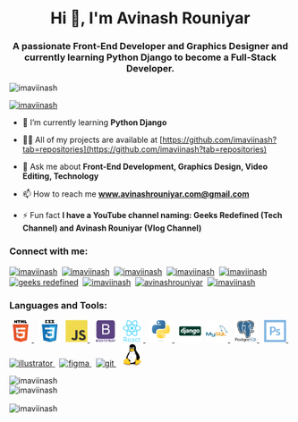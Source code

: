 <h1 align="center">Hi 👋, I'm Avinash Rouniyar</h1>
<h3 align="center">A passionate Front-End Developer and Graphics Designer and currently learning Python Django to become a Full-Stack Developer.</h3>

<p align="left"> <img src="https://komarev.com/ghpvc/?username=imaviinash&label=Profile%20views&color=0e75b6&style=flat" alt="imaviinash" /> </p>

<p align="left"> <a href="https://twitter.com/imaviinash" target="blank"><img src="https://img.shields.io/twitter/follow/imaviinash?logo=twitter&style=for-the-badge" alt="imaviinash" /></a> </p>

- 🌱 I’m currently learning **Python Django**

- 👨‍💻 All of my projects are available at [https://github.com/imaviinash?tab=repositories](https://github.com/imaviinash?tab=repositories)

- 💬 Ask me about **Front-End Development, Graphics Design, Video Editing, Technology**

- 📫 How to reach me **www.avinashrouniyar.com@gmail.com**

- ⚡ Fun fact **I have a YouTube channel naming: Geeks Redefined (Tech Channel) and Avinash Rouniyar (Vlog Channel)**

<h3 align="left">Connect with me:</h3>
<p align="left">
<a href="https://linkedin.com/in/imaviinash" target="_blank"><img align="center" src="https://cdn.jsdelivr.net/npm/simple-icons@4.22.0/icons/linkedin.svg" alt="imaviinash" height="40" width="40" /></a>&nbsp;
<a href="https://twitter.com/imaviinash" target="_blank"><img align="center" src="https://cdn.jsdelivr.net/npm/simple-icons@4.22.0/icons/twitter.svg" alt="imaviinash" height="40" width="40" /></a>&nbsp;
<a href="https://instagram.com/imaviinash" target="_blank"><img align="center" src="https://cdn.jsdelivr.net/npm/simple-icons@4.22.0/icons/instagram.svg" alt="imaviinash" height="40" width="40" /></a>&nbsp;
 <a href="https://facebook.com/imaviinash" target="_blank"><img align="center" src="https://cdn.jsdelivr.net/npm/simple-icons@4.22.0/icons/facebook.svg" alt="imaviinash" height="40" width="40" /></a>&nbsp;
<a href="https://discord.io/imaviinash" target="_blank"><img align="center" src="https://cdn.jsdelivr.net/npm/simple-icons@4.22.0/icons/discord.svg" alt="imaviinash" height="40" width="40" /></a>&nbsp;
<a href="https://www.youtube.com/c/GeeksRedefined" target="_blank"><img align="center" src="https://cdn.jsdelivr.net/npm/simple-icons@4.22.0/icons/youtube.svg" alt="geeks redefined" height="40" width="40" /></a>&nbsp;
<a href="https://dribbble.com/imaviinash" target="_blank"><img align="center" src="https://cdn.jsdelivr.net/npm/simple-icons@4.22.0/icons/dribbble.svg" alt="imaviinash" height="40" width="40" /></a>&nbsp;
<a href="https://www.behance.net/avinashrouniyar" target="_blank"><img align="center" src="https://cdn.jsdelivr.net/npm/simple-icons@4.22.0/icons/behance.svg" alt="avinashrouniyar" height="40" width="40" /></a>&nbsp;
<a href="https://stackoverflow.com/users/15201867/avinash-rouniyar" target="_blank"><img align="center" src="https://cdn.jsdelivr.net/npm/simple-icons@4.22.0/icons/stackoverflow.svg" alt="imaviinash" height="40" width="40" /></a>
</p>

<h3 align="left">Languages and Tools:</h3>
<p align="left">
<a href="https://www.w3.org/html/" target="_blank"> <img src="https://raw.githubusercontent.com/devicons/devicon/master/icons/html5/html5-original-wordmark.svg" alt="html5" width="40" height="40"/> </a>&nbsp;
<a href="https://www.w3schools.com/css/" target="_blank"> <img src="https://raw.githubusercontent.com/devicons/devicon/master/icons/css3/css3-original-wordmark.svg" alt="css3" width="40" height="40"/></a>&nbsp;
<a href="https://developer.mozilla.org/en-US/docs/Web/JavaScript" target="_blank"> <img src="https://raw.githubusercontent.com/devicons/devicon/master/icons/javascript/javascript-original.svg" alt="javascript" width="40" height="40"/> </a>&nbsp;
<a href="https://getbootstrap.com" target="_blank"> <img src="https://raw.githubusercontent.com/devicons/devicon/master/icons/bootstrap/bootstrap-plain-wordmark.svg" alt="bootstrap" width="40" height="40"/></a>&nbsp;
<a href="https://reactjs.org/" target="_blank"> <img src="https://raw.githubusercontent.com/devicons/devicon/master/icons/react/react-original-wordmark.svg" alt="react" width="40" height="40"/> </a>&nbsp;
<a href="https://www.python.org" target="_blank"> <img src="https://raw.githubusercontent.com/devicons/devicon/master/icons/python/python-original.svg" alt="python" width="40" height="40"/> </a>&nbsp;
<a href="https://www.djangoproject.com/" target="_blank"> <img src="https://raw.githubusercontent.com/devicons/devicon/master/icons/django/django-original.svg" alt="django" width="40" height="40"/></a>&nbsp;
<a href="https://www.mysql.com/" target="_blank"> <img src="https://raw.githubusercontent.com/devicons/devicon/master/icons/mysql/mysql-original-wordmark.svg" alt="mysql" width="40" height="40"/> </a>&nbsp;
 <a href="https://www.postgresql.org" target="_blank"> <img src="https://raw.githubusercontent.com/devicons/devicon/master/icons/postgresql/postgresql-original-wordmark.svg" alt="postgresql" width="40" height="40"/> </a>&nbsp;
<a href="https://www.photoshop.com/en" target="_blank"> <img src="https://raw.githubusercontent.com/devicons/devicon/master/icons/photoshop/photoshop-line.svg" alt="photoshop" width="40" height="40"/> </a>&nbsp;
<a href="https://www.adobe.com/in/products/illustrator.html" target="_blank"> <img src="https://www.vectorlogo.zone/logos/adobe_illustrator/adobe_illustrator-icon.svg" alt="illustrator" width="40" height="40"/> </a>  &nbsp;
<a href="https://www.figma.com/" target="_blank"> <img src="https://www.vectorlogo.zone/logos/figma/figma-icon.svg" alt="figma" width="40" height="40"/> </a>&nbsp;
<a href="https://git-scm.com/" target="_blank"> <img src="https://www.vectorlogo.zone/logos/git-scm/git-scm-icon.svg" alt="git" width="40" height="40"/> </a>&nbsp;
<a href="https://www.linux.org/" target="_blank"> <img src="https://raw.githubusercontent.com/devicons/devicon/master/icons/linux/linux-original.svg" alt="linux" width="40" height="40"/> </a> </p>

<div class = "row">
<div class = "col-md-6">
<img src="https://github-readme-stats.vercel.app/api/top-langs?username=imaviinash&show_icons=true&locale=en&layout=compact" alt="imaviinash" />
</div>
<div class = "col-md-6">
<img src="https://github-readme-stats.vercel.app/api?username=imaviinash&show_icons=true&locale=en" alt="imaviinash" />
</div>
</div>
<p><img align="center" src="https://github-readme-streak-stats.herokuapp.com/?user=imaviinash&" alt="imaviinash" /></p>

